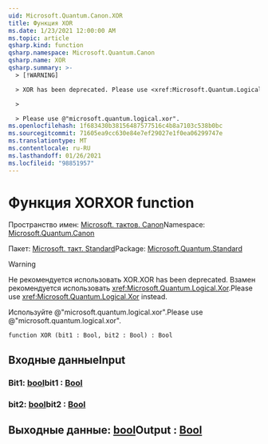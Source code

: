 ```yaml
---
uid: Microsoft.Quantum.Canon.XOR
title: Функция XOR
ms.date: 1/23/2021 12:00:00 AM
ms.topic: article
qsharp.kind: function
qsharp.namespace: Microsoft.Quantum.Canon
qsharp.name: XOR
qsharp.summary: >-
  > [!WARNING]

  > XOR has been deprecated. Please use <xref:Microsoft.Quantum.Logical.Xor> instead.

  >

  > Please use @"microsoft.quantum.logical.xor".
ms.openlocfilehash: 1f683430b38156487577516c4b8a7103c538b0bc
ms.sourcegitcommit: 71605ea9cc630e84e7ef29027e1f0ea06299747e
ms.translationtype: MT
ms.contentlocale: ru-RU
ms.lasthandoff: 01/26/2021
ms.locfileid: "98851957"
---
```

# <a name="xor-function"></a><span data-ttu-id="8fdeb-102">Функция XOR</span><span class="sxs-lookup"><span data-stu-id="8fdeb-102">XOR function</span></span>

<span data-ttu-id="8fdeb-103">Пространство имен: [Microsoft. тактов. Canon](xref:Microsoft.Quantum.Canon)</span><span class="sxs-lookup"><span data-stu-id="8fdeb-103">Namespace: [Microsoft.Quantum.Canon](xref:Microsoft.Quantum.Canon)</span></span>

<span data-ttu-id="8fdeb-104">Пакет: [Microsoft. такт. Standard](https://nuget.org/packages/Microsoft.Quantum.Standard)</span><span class="sxs-lookup"><span data-stu-id="8fdeb-104">Package: [Microsoft.Quantum.Standard](https://nuget.org/packages/Microsoft.Quantum.Standard)</span></span>


> [!WARNING]
> <span data-ttu-id="8fdeb-105">Не рекомендуется использовать XOR.</span><span class="sxs-lookup"><span data-stu-id="8fdeb-105">XOR has been deprecated.</span></span> <span data-ttu-id="8fdeb-106">Взамен рекомендуется использовать <xref:Microsoft.Quantum.Logical.Xor>.</span><span class="sxs-lookup"><span data-stu-id="8fdeb-106">Please use <xref:Microsoft.Quantum.Logical.Xor> instead.</span></span>
>
> <span data-ttu-id="8fdeb-107">Используйте @"microsoft.quantum.logical.xor".</span><span class="sxs-lookup"><span data-stu-id="8fdeb-107">Please use @"microsoft.quantum.logical.xor".</span></span>



```qsharp
function XOR (bit1 : Bool, bit2 : Bool) : Bool
```


## <a name="input"></a><span data-ttu-id="8fdeb-108">Входные данные</span><span class="sxs-lookup"><span data-stu-id="8fdeb-108">Input</span></span>

### <a name="bit1--bool"></a><span data-ttu-id="8fdeb-109">Bit1: [bool](xref:microsoft.quantum.lang-ref.bool)</span><span class="sxs-lookup"><span data-stu-id="8fdeb-109">bit1 : [Bool](xref:microsoft.quantum.lang-ref.bool)</span></span>




### <a name="bit2--bool"></a><span data-ttu-id="8fdeb-110">bit2: [bool](xref:microsoft.quantum.lang-ref.bool)</span><span class="sxs-lookup"><span data-stu-id="8fdeb-110">bit2 : [Bool](xref:microsoft.quantum.lang-ref.bool)</span></span>





## <a name="output--bool"></a><span data-ttu-id="8fdeb-111">Выходные данные: [bool](xref:microsoft.quantum.lang-ref.bool)</span><span class="sxs-lookup"><span data-stu-id="8fdeb-111">Output : [Bool](xref:microsoft.quantum.lang-ref.bool)</span></span>

